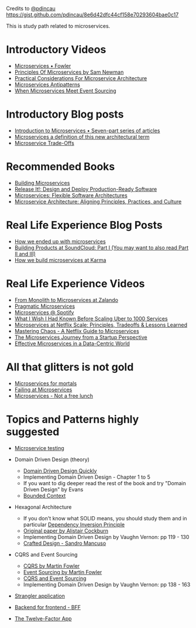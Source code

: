 Credits to [@pdincau](https://gist.github.com/pdincau) https://gist.github.com/pdincau/8e6d42dfc44cf158e70293604bae0c17

This is study path related to microservices. 

Introductory Videos
===================

* [Microservices • Fowler](https://www.youtube.com/watch?v=wgdBVIX9ifA)
* [Principles Of Microservices by Sam Newman](https://www.youtube.com/watch?v=PFQnNFe27kU)
* [Practical Considerations For Microservice Architecture](https://vimeo.com/105751281)
* [Microservices Antipatterns](https://www.youtube.com/watch?v=I56HzTKvZKc)
* [When Microservices Meet Event Sourcing](https://www.youtube.com/watch?v=cISNDnwlSgw)

Introductory Blog posts
=======================

* [Introduction to Microservices • Seven-part series of articles](https://www.nginx.com/blog/introduction-to-microservices/)
* [Microservices a definition of this new architectural term](http://martinfowler.com/articles/microservices.html)
* [Microservice Trade-Offs](http://martinfowler.com/articles/microservice-trade-offs.html)

Recommended Books
=================

* [Building Microservices](https://www.amazon.com/Building-Microservices-Sam-Newman/dp/1491950358)
* [Release It!: Design and Deploy Production-Ready Software](https://www.amazon.com/Release-Production-Ready-Software-Pragmatic-Programmers/dp/0978739213)
* [Microservices: Flexible Software Architectures](https://www.amazon.com/Microservices-Flexible-Architectures-Eberhard-Wolff/dp/1523361255/ref=sr_1_6?s=books&ie=UTF8&qid=1476097867&sr=1-6&keywords=microservice)
* [Microservice Architecture: Aligning Principles, Practices, and Culture](https://www.amazon.com/Microservice-Architecture-Aligning-Principles-Practices/dp/1491956259)

Real Life Experience Blog Posts
===============================
* [How we ended up with microservices](http://philcalcado.com/2015/09/08/how_we_ended_up_with_microservices.html)
* [Building Products at SoundCloud: Part I (You may want to also read Part II and III)](https://developers.soundcloud.com/blog/building-products-at-soundcloud-part-1-dealing-with-the-monolith)
* [How we build microservices at Karma](https://blog.karmawifi.com/how-we-build-microservices-at-karma-71497a89bfb4#.mwfmdo4s3)

Real Life Experience Videos
===========================

* [From Monolith to Microservices at Zalando](https://www.youtube.com/watch?v=gEeHZwjwehs)
* [Pragmatic Microservices](https://www.youtube.com/watch?v=9vS7TbgirgY)
* [Microservices @ Spotify](https://www.youtube.com/watch?v=7LGPeBgNFuU)
* [What I Wish I Had Known Before Scaling Uber to 1000 Services](https://www.youtube.com/watch?v=57UK46qfBLY)
* [Microservices at Netflix Scale: Principles, Tradeoffs & Lessons Learned](https://www.youtube.com/watch?v=57UK46qfBLY)
* [Mastering Chaos - A Netflix Guide to Microservices](https://www.youtube.com/watch?v=CZ3wIuvmHeM&feature=youtu.be)
* [The Microservices Journey from a Startup Perspective](https://www.youtube.com/watch?v=1BKp616GPQE)
* [Effective Microservices in a Data-Centric World](https://www.youtube.com/watch?v=whi0T1a4cWU)

All that glitters is not gold
===============================

* [Microservices for mortals](https://www.youtube.com/watch?v=5ZSA99aq6UA)
* [Failing at Microservices](https://rclayton.silvrback.com/failing-at-microservices)
* [Microservices - Not a free lunch](http://highscalability.com/blog/2014/4/8/microservices-not-a-free-lunch.html)

Topics and Patterns highly suggested
=========================================

* [Microservice testing](http://martinfowler.com/articles/microservice-testing)

* Domain Driven Design (theory)

  * [Domain Driven Design Quickly](https://www.infoq.com/minibooks/domain-driven-design-quickly)
  * Implementing Domain Driven Design - Chapter 1 to 5
  * If you want to dig deeper read the rest of the book and try "Domain Driven Design" by Evans
  * [Bounded Context](http://martinfowler.com/bliki/BoundedContext.html)
  
* Hexagonal Architecture

  * If you don't know what SOLID means, you should study them and in particular [Dependency Inversion Principle](http://butunclebob.com/ArticleS.UncleBob.PrinciplesOfOod)
  * [Original paper by Alistair Cockburn](http://alistair.cockburn.us/Hexagonal+architecture)
  * Implementing Domain Driven Design by Vaughn Vernon: pp 119 - 130
  * [Crafted Design - Sandro Mancuso](https://www.youtube.com/watch?v=dYvSaajboEs)

* CQRS and Event Sourcing

   * [CQRS by Martin Fowler](http://martinfowler.com/bliki/CQRS.html)
   * [Event Sourcing by Martin Fowler](http://martinfowler.com/eaaDev/EventSourcing.html)
   * [CQRS and Event Sourcing](https://www.youtube.com/watch?v=JHGkaShoyNs)
   * Implementing Domain Driven Design by Vaughn Vernon: pp 138 - 163

* [Strangler application](http://www.martinfowler.com/bliki/StranglerApplication.html)

* [Backend for frontend - BFF](http://samnewman.io/patterns/architectural/bff/)

* [The Twelve-Factor App](https://12factor.net/)

